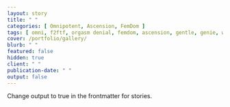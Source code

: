 ```yaml
---
layout: story
title: " "
categories: [ Omnipotent, Ascension, FemDom ]
tags: [ omni, f2ftf, orgasm denial, femdom, ascension, gentle, genie, wish fulfillment, beautydom ]
cover: /portfolio/gallery/
blurb: " "
featured: false
hidden: true
client: " "
publication-date: " "
output: false
---
```


Change output to true in the frontmatter for stories.

